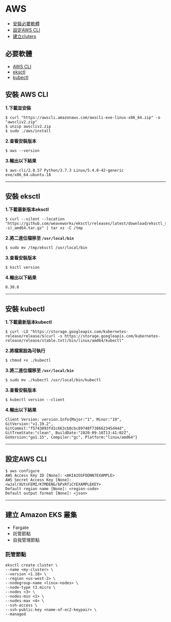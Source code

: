 # AWS
- [安裝必要軟體](#install)
- [設定AWS CLI](#config_aws_cli)
- [建立cluters](#create_cluters)

## <span id=install> 必要軟體 </span>
- [AWS CLI](#install_awscli)
- [eksctl](#install_eksctl)
- [kubectl](#install_kubectl)


## <span id=install_awscli> 安裝 AWS CLI </span>

**1.下載並安裝**
```shell=
$ curl "https://awscli.amazonaws.com/awscli-exe-linux-x86_64.zip" -o "awscliv2.zip"
$ unzip awscliv2.zip
$ sudo ./aws/install
```

**2.查看安裝版本**
```shell=
$ aws --version
```

**3.輸出以下結果**
```shell=
$ aws-cli/2.0.57 Python/3.7.3 Linux/5.4.0-42-generic exe/x86_64.ubuntu.18
```

---

## <span id=install_eksctl> 安裝 eksctl </span>

**1.下載最新版本eksctl**
```shell=
$ curl --silent --location "https://github.com/weaveworks/eksctl/releases/latest/download/eksctl_$(uname -s)_amd64.tar.gz" | tar xz -C /tmp
```

**2.將二進位檔移至 ```/usr/local/bin```**
```shell=
$ sudo mv /tmp/eksctl /usr/local/bin
```

**3.查看安裝版本**
```shell=
$ ksctl version
```

**4.輸出以下結果**
```shell=
0.30.0
```

---

## <span id=install_kubectl> 安裝 kubectl </span>

**1.下載最新版本kubectl**
```shell=
$ curl -LO "https://storage.googleapis.com/kubernetes-release/release/$(curl -s https://storage.googleapis.com/kubernetes-release/release/stable.txt)/bin/linux/amd64/kubectl"
```

**2.將檔案設為可執行**
```shell=
$ chmod +x ./kubectl
```

**3.將二進位檔移至 ```/usr/local/bin```**
```shell=
$ sudo mv ./kubectl /usr/local/bin/kubectl
```

**3.查看安裝版本**
```shell=
$ kubectl version --client
```

**4.輸出以下結果**
```shell=
Client Version: version.Info{Major:"1", Minor:"19", GitVersion:"v1.19.2", GitCommit:"f5743093fd1c663cb0cbc89748f730662345d44d", GitTreeState:"clean", BuildDate:"2020-09-16T13:41:02Z", GoVersion:"go1.15", Compiler:"gc", Platform:"linux/amd64"}
```

---
## <span id=config_aws_cli> 設定AWS CLI </span>

```bash=
$ aws configure
AWS Access Key ID [None]: <AKIAIOSFODNN7EXAMPLE>
AWS Secret Access Key [None]: <wJalrXUtnFEMI/K7MDENG/bPxRfiCYEXAMPLEKEY>
Default region name [None]: <region-code>
Default output format [None]: <json>
```

---

## <span id=create_cluters> 建立 Amazon EKS 叢集 </span>

- Fargate
- 託管節點
- 自我管理節點


### 託管節點
```
eksctl create cluster \
--name <my-cluster> \
--version <1.18> \
--region <us-west-2> \
--nodegroup-name <linux-nodes> \
--node-type t3.micro \
--nodes <3> \
--nodes-min <1> \
--nodes-max <4> \
--ssh-access \
--ssh-public-key <name-of-ec2-keypair> \
--managed
```

